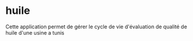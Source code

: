 # huile
Cette application permet de gérer le cycle de vie d'évaluation de qualité de huile d'une usine a tunis
